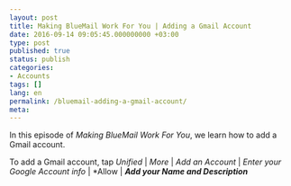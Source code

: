 ```yaml
---
layout: post
title: Making BlueMail Work For You | Adding a Gmail Account
date: 2016-09-14 09:05:45.000000000 +03:00
type: post
published: true
status: publish
categories:
- Accounts
tags: []
lang: en
permalink: /bluemail-adding-a-gmail-account/
meta:
---
```


In this episode of *Making BlueMail Work For You*, we learn how to add a Gmail account.

To add a Gmail account, tap *Unified* \| *More* \| *Add an Account* \| *Enter your Google Account info* \| *Allow \| ***Add your Name and Description***